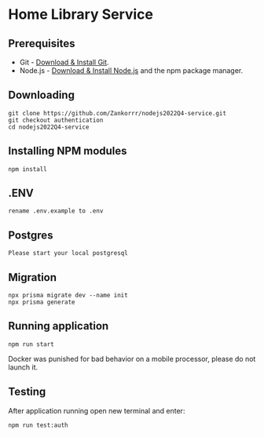# Home Library Service

## Prerequisites

- Git - [Download & Install Git](https://git-scm.com/downloads).
- Node.js - [Download & Install Node.js](https://nodejs.org/en/download/) and the npm package manager.

## Downloading

```
git clone https://github.com/Zankorrr/nodejs2022Q4-service.git
git checkout authentication
cd nodejs2022Q4-service
```

## Installing NPM modules

```
npm install
```

## .ENV

```
rename .env.example to .env
```

## Postgres

```
Please start your local postgresql
```

## Migration

```
npx prisma migrate dev --name init
npx prisma generate
```

## Running application

```
npm run start
```

Docker was punished for bad behavior on a mobile processor, please do not launch it.

## Testing

After application running open new terminal and enter:

<!-- To run all tests without authorization -->

```
npm run test:auth
```
